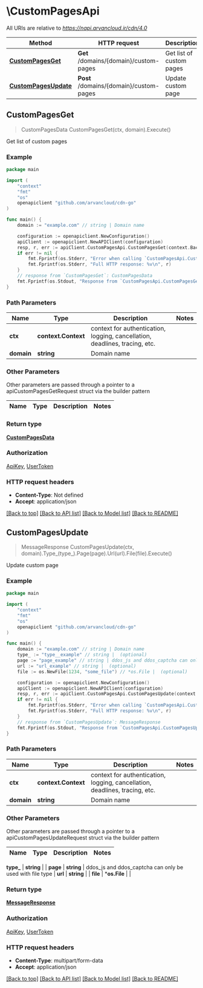 # \CustomPagesApi

All URIs are relative to *https://napi.arvancloud.ir/cdn/4.0*

Method | HTTP request | Description
------------- | ------------- | -------------
[**CustomPagesGet**](CustomPagesApi.md#CustomPagesGet) | **Get** /domains/{domain}/custom-pages | Get list of custom pages
[**CustomPagesUpdate**](CustomPagesApi.md#CustomPagesUpdate) | **Post** /domains/{domain}/custom-pages | Update custom page



## CustomPagesGet

> CustomPagesData CustomPagesGet(ctx, domain).Execute()

Get list of custom pages

### Example

```go
package main

import (
    "context"
    "fmt"
    "os"
    openapiclient "github.com/arvancloud/cdn-go"
)

func main() {
    domain := "example.com" // string | Domain name

    configuration := openapiclient.NewConfiguration()
    apiClient := openapiclient.NewAPIClient(configuration)
    resp, r, err := apiClient.CustomPagesApi.CustomPagesGet(context.Background(), domain).Execute()
    if err != nil {
        fmt.Fprintf(os.Stderr, "Error when calling `CustomPagesApi.CustomPagesGet``: %v\n", err)
        fmt.Fprintf(os.Stderr, "Full HTTP response: %v\n", r)
    }
    // response from `CustomPagesGet`: CustomPagesData
    fmt.Fprintf(os.Stdout, "Response from `CustomPagesApi.CustomPagesGet`: %v\n", resp)
}
```

### Path Parameters


Name | Type | Description  | Notes
------------- | ------------- | ------------- | -------------
**ctx** | **context.Context** | context for authentication, logging, cancellation, deadlines, tracing, etc.
**domain** | **string** | Domain name | 

### Other Parameters

Other parameters are passed through a pointer to a apiCustomPagesGetRequest struct via the builder pattern


Name | Type | Description  | Notes
------------- | ------------- | ------------- | -------------


### Return type

[**CustomPagesData**](CustomPagesData.md)

### Authorization

[ApiKey](HOW-TO.md#ApiKey), [UserToken](HOW-TO.md#UserToken)

### HTTP request headers

- **Content-Type**: Not defined
- **Accept**: application/json

[[Back to top]](#) [[Back to API list]](HOW-TO.md#documentation-for-api-endpoints)
[[Back to Model list]](HOW-TO.md#documentation-for-models)
[[Back to README]](HOW-TO.md)


## CustomPagesUpdate

> MessageResponse CustomPagesUpdate(ctx, domain).Type_(type_).Page(page).Url(url).File(file).Execute()

Update custom page

### Example

```go
package main

import (
    "context"
    "fmt"
    "os"
    openapiclient "github.com/arvancloud/cdn-go"
)

func main() {
    domain := "example.com" // string | Domain name
    type_ := "type__example" // string |  (optional)
    page := "page_example" // string | ddos_js and ddos_captcha can only be used with file type (optional)
    url := "url_example" // string |  (optional)
    file := os.NewFile(1234, "some_file") // *os.File |  (optional)

    configuration := openapiclient.NewConfiguration()
    apiClient := openapiclient.NewAPIClient(configuration)
    resp, r, err := apiClient.CustomPagesApi.CustomPagesUpdate(context.Background(), domain).Type_(type_).Page(page).Url(url).File(file).Execute()
    if err != nil {
        fmt.Fprintf(os.Stderr, "Error when calling `CustomPagesApi.CustomPagesUpdate``: %v\n", err)
        fmt.Fprintf(os.Stderr, "Full HTTP response: %v\n", r)
    }
    // response from `CustomPagesUpdate`: MessageResponse
    fmt.Fprintf(os.Stdout, "Response from `CustomPagesApi.CustomPagesUpdate`: %v\n", resp)
}
```

### Path Parameters


Name | Type | Description  | Notes
------------- | ------------- | ------------- | -------------
**ctx** | **context.Context** | context for authentication, logging, cancellation, deadlines, tracing, etc.
**domain** | **string** | Domain name | 

### Other Parameters

Other parameters are passed through a pointer to a apiCustomPagesUpdateRequest struct via the builder pattern


Name | Type | Description  | Notes
------------- | ------------- | ------------- | -------------

 **type_** | **string** |  | 
 **page** | **string** | ddos_js and ddos_captcha can only be used with file type | 
 **url** | **string** |  | 
 **file** | ***os.File** |  | 

### Return type

[**MessageResponse**](MessageResponse.md)

### Authorization

[ApiKey](HOW-TO.md#ApiKey), [UserToken](HOW-TO.md#UserToken)

### HTTP request headers

- **Content-Type**: multipart/form-data
- **Accept**: application/json

[[Back to top]](#) [[Back to API list]](HOW-TO.md#documentation-for-api-endpoints)
[[Back to Model list]](HOW-TO.md#documentation-for-models)
[[Back to README]](HOW-TO.md)

